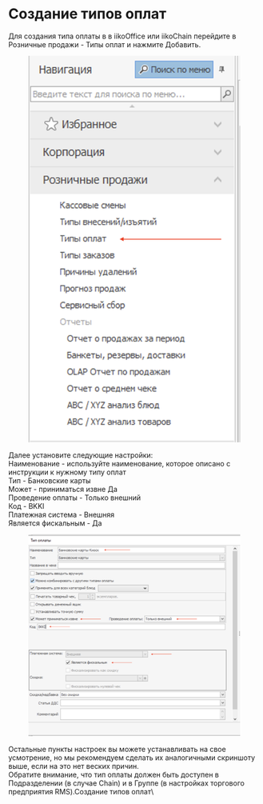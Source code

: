 # Создание типов оплат

Для создания типа оплаты в в iikoOffice или iikoChain перейдите в Розничные продажи - Типы оплат и нажмите Добавить.

<figure><img src="../../../.gitbook/assets/image (5).png" alt=""><figcaption></figcaption></figure>

Далее установите следующие настройки:\
Наименование - используйте наименование, которое описано с инструкции к нужному типу оплат\
Тип - Банковские карты\
Может - приниматься извне Да\
Проведение оплаты - Только внешний\
Код - BKKI\
Платежная система - Внешняя\
Является фискальным - Да

<figure><img src="../../../.gitbook/assets/image (8).png" alt=""><figcaption></figcaption></figure>

Остальные пункты настроек вы можете устанавливать на свое усмотрение, но мы рекомендуем сделать их аналогичными скриншоту выше, если на это нет веских причин.\
Обратите внимание, что тип оплаты должен быть доступен в Подразделении (в случае Chain) и в Группе (в настройках торгового предприятия RMS).Создание типов оплат\
